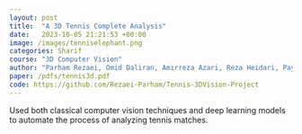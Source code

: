 ```yaml
---
layout: post
title:  "A 3D Tennis Complete Analysis"
date:   2023-10-05 21:21:53 +00:00
image: /images/tenniselephant.png
categories: Sharif
course: "3D Computer Vision"
author: "Parham Rezaei, Omid Daliran, Amirreza Azari, Reza Heidari, Payam Taebi"
paper: /pdfs/tennis3d.pdf
code: https://github.com/Rezaei-Parham/Tennis-3DVision-Project
---
```

Used both classical computer vision techniques and deep learning models to automate the process of analyzing tennis matches.